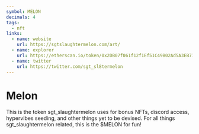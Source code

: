 ```yaml
---
symbol: MELON
decimals: 4
tags:
  - nft
links:
  - name: website
    url: https://sgtslaughtermelon.com/art/
  - name: explorer
    url: https://etherscan.io/token/0x2DB07f061f12f1Ef51C49B02Ad5A3EB71f60B69e
  - name: twitter
    url: https://twitter.com/sgt_sl8termelon
---
```


# Melon

This is the token sgt_slaughtermelon uses for bonus NFTs, discord access, hypervibes seeding, and other things yet to be devised. For all things sgt_slaughtermelon related, this is the $MELON for fun!
